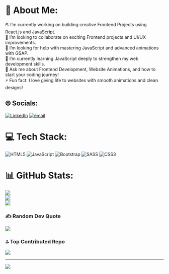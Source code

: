 # 💫 About Me:
⛏️ I’m currently working on building creative Frontend Projects using React.js and JavaScript.<br>🤝 I’m looking to collaborate on exciting Frontend projects and UI/UX improvements.<br>🙌 I’m looking for help with mastering JavaScript and advanced animations with GSAP.<br>🌱 I’m currently learning JavaScript deeply to strengthen my web development skills.<br>💬 Ask me about Frontend Development, Website Animations, and how to start your coding journey!<br>⚡ Fun fact: I love giving life to websites with smooth animations and clean designs!


## 🌐 Socials:
[![LinkedIn](https://img.shields.io/badge/LinkedIn-%230077B5.svg?logo=linkedin&logoColor=white)](https://linkedin.com/in/@arhum-yasin) [![email](https://img.shields.io/badge/Email-D14836?logo=gmail&logoColor=white)](mailto:arhumvista@gmail.com) 

# 💻 Tech Stack:
![HTML5](https://img.shields.io/badge/html5-%23E34F26.svg?style=for-the-badge&logo=html5&logoColor=white) ![JavaScript](https://img.shields.io/badge/javascript-%23323330.svg?style=for-the-badge&logo=javascript&logoColor=%23F7DF1E) ![Bootstrap](https://img.shields.io/badge/bootstrap-%238511FA.svg?style=for-the-badge&logo=bootstrap&logoColor=white) ![SASS](https://img.shields.io/badge/SASS-hotpink.svg?style=for-the-badge&logo=SASS&logoColor=white) ![CSS3](https://img.shields.io/badge/css3-%231572B6.svg?style=for-the-badge&logo=css3&logoColor=white)
# 📊 GitHub Stats:
![](https://github-readme-stats.vercel.app/api?username=arhumyasin&theme=dark&hide_border=true&include_all_commits=false&count_private=false)<br/>
![](https://nirzak-streak-stats.vercel.app/?user=arhumyasin&theme=dark&hide_border=true)<br/>
![](https://github-readme-stats.vercel.app/api/top-langs/?username=arhumyasin&theme=dark&hide_border=true&include_all_commits=false&count_private=false&layout=compact)

### ✍️ Random Dev Quote
![](https://quotes-github-readme.vercel.app/api?type=horizontal&theme=radical)

### 🔝 Top Contributed Repo
![](https://github-contributor-stats.vercel.app/api?username=arhumyasin&limit=5&theme=dark&combine_all_yearly_contributions=true)

---
[![](https://visitcount.itsvg.in/api?id=arhumyasin&icon=0&color=0)](https://visitcount.itsvg.in)

<!-- Proudly created with GPRM ( https://gprm.itsvg.in ) -->
